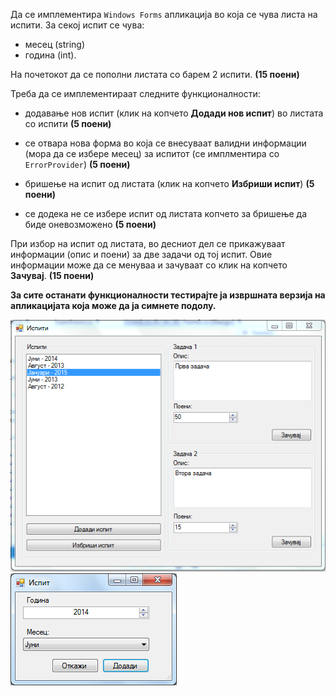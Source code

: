 Да се имплементира `Windows Forms` апликација во која се чува листа на испити. За секој испит се чува:

- месец (string)
- година (int).

На почетокот да се пополни листата со барем 2 испити. **(15 поени)**

Треба да се имплементираат следните функционалности:

- додавање нов испит (клик на копчето **Додади нов испит**) во листата со испити **(5 поени)**
 - се отвара нова форма во која се внесуваат валидни информации (мора да се избере месец) за испитот (се имплментира со `ErrorProvider`) **(5 поени)**

- бришење на испит од листата (клик на копчето **Избриши испит**) **(5 поени)**
 - се додека не се избере испит од листата копчето за бришење да биде оневозможено **(5 поени)**

При избор на испит од листата, во десниот дел се прикажуваат информации (опис и поени) за две задачи од тој испит. Овие информации може да се менуваа и зачуваат со клик на копчето **Зачувај**. **(15 поени)**

**За сите останати функционалности тестирајте ја извршната верзија на апликацијата која може да ја симнете подолу.**

![enter image description here](main.PNG)
![enter image description here](new.PNG)

